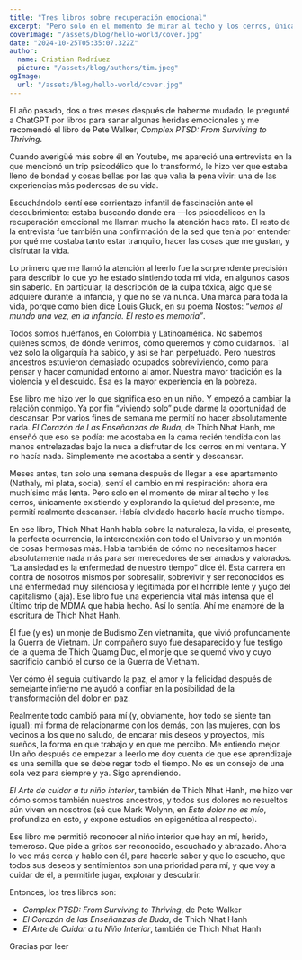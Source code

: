```yaml
---
title: "Tres libros sobre recuperación emocional"
excerpt: "Pero solo en el momento de mirar al techo y los cerros, únicamente existiendo y explorando la quietud del presente, me permití realmente descansar. Había olvidado hacerlo hacía mucho tiempo."
coverImage: "/assets/blog/hello-world/cover.jpg"
date: "2024-10-25T05:35:07.322Z"
author:
  name: Cristian Rodríuez
  picture: "/assets/blog/authors/tim.jpeg"
ogImage:
  url: "/assets/blog/hello-world/cover.jpg"
---
```


El año pasado, dos o tres meses después de haberme mudado, le pregunté a ChatGPT por libros para sanar algunas heridas emocionales y me recomendó el libro de Pete Walker, *Complex PTSD: From Surviving to Thriving*.

Cuando averigüé más sobre él en Youtube, me apareció una entrevista en la que mencionó un trip psicodélico que lo transformó, le hizo ver que estaba lleno de bondad y cosas bellas por las que valía la pena vivir: una de las experiencias más poderosas de su vida.

Escuchándolo sentí ese corrientazo infantil de fascinación ante el descubrimiento: estaba buscando donde era —los psicodélicos en la recuperación emocional me llaman mucho la atención hace rato. El resto de la entrevista fue también una confirmación de la sed que tenía por entender por qué me costaba tanto estar tranquilo, hacer las cosas que me gustan, y disfrutar la vida.

Lo primero que me llamó la atención al leerlo fue la sorprendente precisión para describir lo que yo he estado sintiendo toda mi vida, en algunos casos sin saberlo. En particular, la descripción de la culpa tóxica, algo que se adquiere durante la infancia, y que no se va nunca. Una marca para toda la vida, porque como bien dice Louis Gluck, en su poema Nostos: “*vemos el mundo una vez, en la infancia. El resto es memoria”*.

Todos somos huérfanos, en Colombia y Latinoamérica. No sabemos quiénes somos, de dónde venimos, cómo querernos y cómo cuidarnos. Tal vez solo la oligarquía ha sabido, y así se han perpetuado. Pero nuestros ancestros estuvieron demasiado ocupados sobreviviendo, como para pensar y hacer comunidad entorno al amor. Nuestra mayor tradición es la violencia y el descuido. Esa es la mayor experiencia en la pobreza.

Ese libro me hizo ver lo que significa eso en un niño. Y empezó a cambiar la relación conmigo. Ya por fin “viviendo solo” pude darme la oportunidad de descansar. Por varios fines de semana me permití no hacer absolutamente nada. *El Corazón de Las Enseñanzas de Buda*, de Thich Nhat Hanh, me enseñó que eso se podía: me acostaba en la cama recién tendida con las manos entrelazadas bajo la nuca a disfrutar de los cerros en mi ventana. Y no hacía nada. Simplemente me acostaba a sentir y descansar.

Meses antes, tan solo una semana después de llegar a ese apartamento (Nathaly, mi plata, socia), sentí el cambio en mi respiración: ahora era muchísimo más lenta. Pero solo en el momento de mirar al techo y los cerros, únicamente existiendo y explorando la quietud del presente, me permití realmente descansar. Había olvidado hacerlo hacía mucho tiempo.

En ese libro, Thich Nhat Hanh habla sobre la naturaleza, la vida, el presente, la perfecta ocurrencia, la interconexión con todo el Universo y un montón de cosas hermosas más. Habla también de cómo no necesitamos hacer absolutamente nada más para ser merecedores de ser amados y valorados. “La ansiedad es la enfermedad de nuestro tiempo” dice él. Esta carrera en contra de nosotros mismos por sobresalir, sobrevivir y ser reconocidos es una enfermedad muy silenciosa y legitimada por el horrible lente y yugo del capitalismo (jaja). Ese libro fue una experiencia vital más intensa que el último trip de MDMA que había hecho. Así lo sentía. Ahí me enamoré de la escritura de Thich Nhat Hanh.

Él fue (y es) un monje de Budismo Zen vietnamita, que vivió profundamente la Guerra de Vietnam. Un compañero suyo fue desaparecido y fue testigo de la quema de Thich Quamg Duc, el monje que se quemó vivo y cuyo sacrificio cambió el curso de la Guerra de Vietnam.

Ver cómo él seguía cultivando la paz, el amor y la felicidad después de semejante infierno me ayudó a confiar en la posibilidad de la transformación del dolor en paz.

Realmente todo cambió para mí (y, obviamente, hoy todo se siente tan igual): mi forma de relacionarme con los demás, con las mujeres, con los vecinos a los que no saludo, de encarar mis deseos y proyectos, mis sueños, la forma en que trabajo y en que me percibo. Me entiendo mejor. Un año después de empezar a leerlo me doy cuenta de que ese aprendizaje es una semilla que se debe regar todo el tiempo. No es un consejo de una sola vez para siempre y ya. Sigo aprendiendo.

*El Arte de cuidar a tu niño interior*, también de Thich Nhat Hanh, me hizo ver cómo somos también nuestros ancestros, y todos sus dolores no resueltos aún viven en nosotros (sé que Mark Wolynn, en *Este dolor no es mío*, profundiza en esto, y expone estudios en epigenética al respecto).

Ese libro me permitió reconocer al niño interior que hay en mí, herido, temeroso. Que pide a gritos ser reconocido, escuchado y abrazado. Ahora lo veo más cerca y hablo con él, para hacerle saber y que lo escucho, que todos sus deseos y sentimientos son una prioridad para mí, y que voy a cuidar de él, a permitirle jugar, explorar y descubrir.

Entonces, los tres libros son:
- *Complex PTSD: From Surviving to Thriving*, de Pete Walker
- *El Corazón de las Enseñanzas de Buda*, de Thich Nhat Hanh
- *El Arte de Cuidar a tu Niño Interior*, también de Thich Nhat Hanh

Gracias por leer